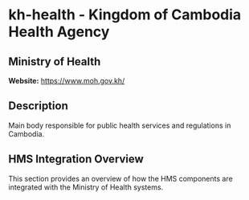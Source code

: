 # kh-health - Kingdom of Cambodia Health Agency

## Ministry of Health

**Website:** https://www.moh.gov.kh/

## Description

Main body responsible for public health services and regulations in Cambodia.

## HMS Integration Overview

This section provides an overview of how the HMS components are integrated with the Ministry of Health systems.
